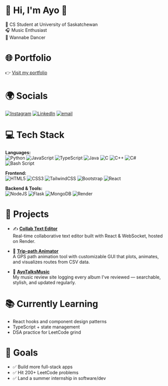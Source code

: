 # 👋 Hi, I'm Ayo 🚀

🐺 CS Student at University of Saskatchewan  
🎧 Music Enthusiast  
🕺 Wannabe Dancer  

# 🌐 Portfolio  
👉 [Visit my portfolio](https://ayoogunade.github.io/#)

# 🌍 Socials  
[![Instagram](https://img.shields.io/badge/Instagram-%23E4405F.svg?logo=Instagram&logoColor=white)](https://instagram.com/mrfreshafrican20) 
[![LinkedIn](https://img.shields.io/badge/LinkedIn-%230077B5.svg?logo=linkedin&logoColor=white)](https://linkedin.com/in/ayoogunade) 
[![email](https://img.shields.io/badge/Email-D14836?logo=gmail&logoColor=white)](mailto:ayotundeogunade13@gmail.com) 

# 💻 Tech Stack

**Languages:**  
![Python](https://img.shields.io/badge/python-3670A0?style=for-the-badge&logo=python&logoColor=ffdd54) 
![JavaScript](https://img.shields.io/badge/javascript-%23323330.svg?style=for-the-badge&logo=javascript&logoColor=%23F7DF1E) 
![TypeScript](https://img.shields.io/badge/typescript-%23007ACC.svg?style=for-the-badge&logo=typescript&logoColor=white) 
![Java](https://img.shields.io/badge/java-%23ED8B00.svg?style=for-the-badge&logo=openjdk&logoColor=white) 
![C](https://img.shields.io/badge/c-%2300599C.svg?style=for-the-badge&logo=c&logoColor=white) 
![C++](https://img.shields.io/badge/c++-%2300599C.svg?style=for-the-badge&logo=c%2B%2B&logoColor=white) 
![C#](https://img.shields.io/badge/c%23-%23239120.svg?style=for-the-badge&logo=csharp&logoColor=white) 
![Bash Script](https://img.shields.io/badge/bash_script-%23121011.svg?style=for-the-badge&logo=gnu-bash&logoColor=white) 

**Frontend:**  
![HTML5](https://img.shields.io/badge/html5-%23E34F26.svg?style=for-the-badge&logo=html5&logoColor=white) 
![CSS3](https://img.shields.io/badge/css3-%231572B6.svg?style=for-the-badge&logo=css3&logoColor=white) 
![TailwindCSS](https://img.shields.io/badge/tailwindcss-%2338B2AC.svg?style=for-the-badge&logo=tailwind-css&logoColor=white) 
![Bootstrap](https://img.shields.io/badge/bootstrap-%238511FA.svg?style=for-the-badge&logo=bootstrap&logoColor=white) 
![React](https://img.shields.io/badge/react-%2320232a.svg?style=for-the-badge&logo=react&logoColor=%2361DAFB) 

**Backend & Tools:**  
![NodeJS](https://img.shields.io/badge/node.js-6DA55F?style=for-the-badge&logo=node.js&logoColor=white) 
![Flask](https://img.shields.io/badge/flask-%23000.svg?style=for-the-badge&logo=flask&logoColor=white) 
![MongoDB](https://img.shields.io/badge/MongoDB-%234ea94b.svg?style=for-the-badge&logo=mongodb&logoColor=white) 
![Render](https://img.shields.io/badge/Render-%46E3B7.svg?style=for-the-badge&logo=render&logoColor=white) 

# 🧠 Projects

- ✍️ **[Collab Text Editor](https://github.com/ayoogunade/Collab-Editor-Project)**  
  Real-time collaborative text editor built with React & WebSocket, hosted on Render.

- 📍 **[Trip-path Animator](https://github.com/ayoogunade/PathAnimator)**  
  A GPS path animation tool with customizable GUI that plots, animates, and visualizes routes from CSV data.

- 🎵 **[AyoTalksMusic](https://ayotalksmusic.com/)**  
  My music review site logging every album I've reviewed — searchable, stylish, and updated regularly.



# 📚 Currently Learning

- React hooks and component design patterns  
- TypeScript + state management  
- DSA practice for LeetCode grind

# 🎯 Goals

- ✅ Build more full-stack apps  
- ✅ Hit 200+ LeetCode problems  
- ✅ Land a summer internship in software/dev

